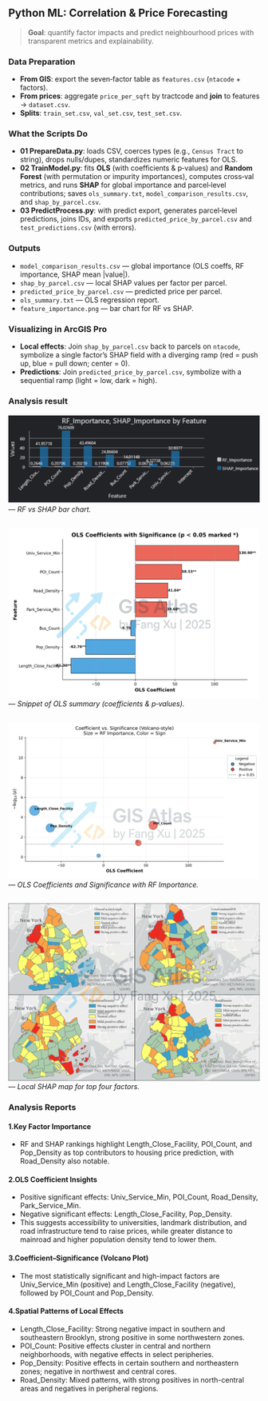 ##  Python ML: Correlation & Price Forecasting

> **Goal**: quantify factor impacts and predict neighbourhood prices with transparent metrics and explainability.

### Data Preparation
- **From GIS**: export the seven‑factor table as `features.csv` (`ntacode` + factors).
- **From prices**: aggregate `price_per_sqft` by tractcode and **join** to features → `dataset.csv`.
- **Splits**: `train_set.csv`, `val_set.csv`, `test_set.csv`.

### What the Scripts Do
- **01 PrepareData.py**: loads CSV, coerces types (e.g., `Census Tract` to string), drops nulls/dupes, standardizes numeric features for OLS.
- **02 TrainModel.py**: fits **OLS** (with coefficients & p‑values) and **Random Forest** (with permutation or impurity importances), computes cross‑val metrics, and runs **SHAP** for global importance and parcel‑level contributions; saves `ols_summary.txt`, `model_comparison_results.csv`, and `shap_by_parcel.csv`.
- **03 PredictProcess.py**: with predict export, generates parcel‑level predictions, joins IDs, and exports `predicted_price_by_parcel.csv` and `test_predictions.csv` (with errors).

### Outputs
- `model_comparison_results.csv` — global importance (OLS coeffs, RF importance, SHAP mean |value|).
- `shap_by_parcel.csv` — local SHAP values per factor per parcel.
- `predicted_price_by_parcel.csv` — predicted price per parcel.
- `ols_summary.txt` — OLS regression report.
- `feature_importance.png` — bar chart for RF vs SHAP.

### Visualizing in ArcGIS Pro
- **Local effects**: Join `shap_by_parcel.csv` back to parcels on `ntacode`, symbolize a single factor’s SHAP field with a diverging ramp (red = push up, blue = pull down; center = 0).
- **Predictions**: Join `predicted_price_by_parcel.csv`, symbolize with a sequential ramp (light = low, dark = high).

### Analysis result

![importanttable](importanttable-mark-v2.jpg) — *RF vs SHAP bar chart.*

##

![coef_significance](ols_coef_significance_beautified-mark.jpg) — *Snippet of OLS summary (coefficients & p‑values).*

##

![volcano_coef](volcano_coef_pvalue-mark.jpg)  — *OLS Coefficients and Significance with RF Importance.*

##

![ImportantEffect](ImportantEffect.jpg) — *Local SHAP map for top four factors.*


### Analysis Reports
#### 1.Key Factor Importance
- RF and SHAP rankings highlight Length_Close_Facility, POI_Count, and Pop_Density as top contributors to housing price prediction, with Road_Density also notable.

#### 2.OLS Coefficient Insights
- Positive significant effects: Univ_Service_Min, POI_Count, Road_Density, Park_Service_Min.
- Negative significant effects: Length_Close_Facility, Pop_Density.
- This suggests accessibility to universities, landmark distribution, and road infrastructure tend to raise prices, while greater distance to mainroad and higher population density tend to lower them.

#### 3.Coefficient–Significance (Volcano Plot)
- The most statistically significant and high-impact factors are Univ_Service_Min (positive) and Length_Close_Facility (negative), followed by POI_Count and Pop_Density.

#### 4.Spatial Patterns of Local Effects
- Length_Close_Facility: Strong negative impact in southern and southeastern Brooklyn, strong positive in some northwestern zones.
- POI_Count: Positive effects cluster in central and northern neighborhoods, with negative effects in select peripheries.
- Pop_Density: Positive effects in certain southern and northeastern zones; negative in northwest and central cores.
- Road_Density: Mixed patterns, with strong positives in north-central areas and negatives in peripheral regions.
